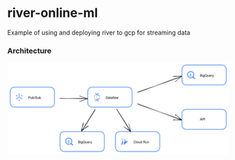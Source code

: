# river-online-ml
Example of using and deploying river to gcp for streaming data

### Architecture
![Alt text](/docs/img/architecture.svg "GCP Architecture")